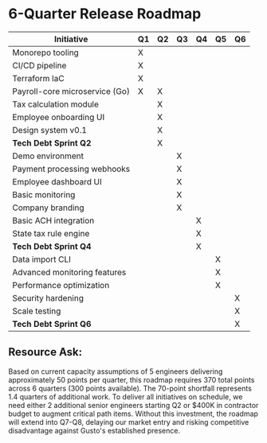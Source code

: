# 6-Quarter Release Roadmap

| Initiative | Q1 | Q2 | Q3 | Q4 | Q5 | Q6 |
|------------|----|----|----|----|----|----|
| Monorepo tooling | X | | | | | |
| CI/CD pipeline | X | | | | | |
| Terraform IaC | X | | | | | |
| Payroll-core microservice (Go) | X | X | | | | |
| Tax calculation module | | X | | | | |
| Employee onboarding UI | | X | | | | |
| Design system v0.1 | | X | | | | |
| **Tech Debt Sprint Q2** | | X | | | | |
| Demo environment | | | X | | | |
| Payment processing webhooks | | | X | | | |
| Employee dashboard UI | | | X | | | |
| Basic monitoring | | | X | | | |
| Company branding | | | X | | | |
| Basic ACH integration | | | | X | | |
| State tax rule engine | | | | X | | |
| **Tech Debt Sprint Q4** | | | | X | | |
| Data import CLI | | | | | X | |
| Advanced monitoring features | | | | | X | |
| Performance optimization | | | | | X | |
| Security hardening | | | | | | X |
| Scale testing | | | | | | X |
| **Tech Debt Sprint Q6** | | | | | | X |

## Resource Ask:

Based on current capacity assumptions of 5 engineers delivering approximately 50 points per quarter, this roadmap requires 370 total points across 6 quarters (300 points available). The 70-point shortfall represents 1.4 quarters of additional work. To deliver all initiatives on schedule, we need either 2 additional senior engineers starting Q2 or $400K in contractor budget to augment critical path items. Without this investment, the roadmap will extend into Q7-Q8, delaying our market entry and risking competitive disadvantage against Gusto's established presence.
